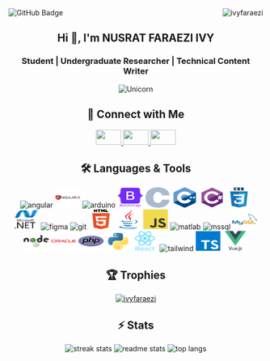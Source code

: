 <div style="display: flex; justify-content: space-between; align-items: center; width: 100%;">
    <img src="https://img.shields.io/github/followers/ivyfaraezi?label=Followers&style=social" alt="GitHub Badge" />
    <img align="right" src="https://komarev.com/ghpvc/?username=ivyfaraezi&label=Profile%20views&color=0e75b6&style=flat" alt="ivyfaraezi" />
</div>

<div align="center">

## Hi 👋, I'm NUSRAT FARAEZI IVY

### Student | Undergraduate Researcher | Technical Content Writer

<img src="https://media.giphy.com/media/3ohs4BSacFKI7A717y/giphy.gif" width="250" alt="Unicorn" />

## 🤝 Connect with Me

<a href="https://github.com/ivyfaraezi">
  <img src="https://raw.githubusercontent.com/rahuldkjain/github-profile-readme-generator/master/src/images/icons/Social/github.svg" height="30" width="50" />
</a>
<a href="https://fb.com/ivy.faraezi">
  <img src="https://raw.githubusercontent.com/rahuldkjain/github-profile-readme-generator/master/src/images/icons/Social/facebook.svg" height="30" width="50" />
</a>
<a href="https://instagram.com/ivy.faraezi">
  <img src="https://raw.githubusercontent.com/rahuldkjain/github-profile-readme-generator/master/src/images/icons/Social/instagram.svg" height="30" width="50" />
</a>


## 🛠️ Languages & Tools

<p align="center">
  <img src="https://angular.io/assets/images/logos/angular/angular.svg" alt="angular" width="50" height="40"/>
  <img src="https://raw.githubusercontent.com/devicons/devicon/master/icons/angularjs/angularjs-original-wordmark.svg" alt="angularjs" width="50" height="40"/>
  <img src="https://cdn.worldvectorlogo.com/logos/arduino-1.svg" alt="arduino" width="50" height="40"/>
  <img src="https://raw.githubusercontent.com/devicons/devicon/master/icons/bootstrap/bootstrap-plain-wordmark.svg" alt="bootstrap" width="50" height="40"/>
  <img src="https://raw.githubusercontent.com/devicons/devicon/master/icons/c/c-original.svg" alt="c" width="50" height="40"/>
  <img src="https://raw.githubusercontent.com/devicons/devicon/master/icons/cplusplus/cplusplus-original.svg" alt="cplusplus" width="50" height="40"/>
  <img src="https://raw.githubusercontent.com/devicons/devicon/master/icons/csharp/csharp-original.svg" alt="csharp" width="50" height="40"/>
  <img src="https://raw.githubusercontent.com/devicons/devicon/master/icons/css3/css3-original-wordmark.svg" alt="css3" width="50" height="40"/>
  <img src="https://raw.githubusercontent.com/devicons/devicon/master/icons/dot-net/dot-net-original-wordmark.svg" alt="dotnet" width="50" height="40"/>
  <img src="https://www.vectorlogo.zone/logos/figma/figma-icon.svg" alt="figma" width="50" height="40"/>
  <img src="https://www.vectorlogo.zone/logos/git-scm/git-scm-icon.svg" alt="git" width="50" height="40"/>
  <img src="https://raw.githubusercontent.com/devicons/devicon/master/icons/html5/html5-original-wordmark.svg" alt="html5" width="50" height="40"/>
  <img src="https://raw.githubusercontent.com/devicons/devicon/master/icons/java/java-original.svg" alt="java" width="50" height="40"/>
  <img src="https://raw.githubusercontent.com/devicons/devicon/master/icons/javascript/javascript-original.svg" alt="javascript" width="50" height="40"/>
  <img src="https://upload.wikimedia.org/wikipedia/commons/2/21/Matlab_Logo.png" alt="matlab" width="50" height="40"/>
  <img src="https://www.svgrepo.com/show/303229/microsoft-sql-server-logo.svg" alt="mssql" width="50" height="40"/>
  <img src="https://raw.githubusercontent.com/devicons/devicon/master/icons/mysql/mysql-original-wordmark.svg" alt="mysql" width="50" height="40"/>
  <img src="https://raw.githubusercontent.com/devicons/devicon/master/icons/nodejs/nodejs-original-wordmark.svg" alt="nodejs" width="50" height="40"/>
  <img src="https://raw.githubusercontent.com/devicons/devicon/master/icons/oracle/oracle-original.svg" alt="oracle" width="50" height="40"/>
  <img src="https://raw.githubusercontent.com/devicons/devicon/master/icons/php/php-original.svg" alt="php" width="50" height="40"/>
  <img src="https://raw.githubusercontent.com/devicons/devicon/master/icons/python/python-original.svg" alt="python" width="50" height="40"/>
  <img src="https://raw.githubusercontent.com/devicons/devicon/master/icons/react/react-original-wordmark.svg" alt="react" width="50" height="40"/>
  <img src="https://www.vectorlogo.zone/logos/tailwindcss/tailwindcss-icon.svg" alt="tailwind" width="50" height="40"/>
  <img src="https://raw.githubusercontent.com/devicons/devicon/master/icons/typescript/typescript-original.svg" alt="typescript" width="50" height="40"/>
  <img src="https://raw.githubusercontent.com/devicons/devicon/master/icons/vuejs/vuejs-original-wordmark.svg" alt="vuejs" width="50" height="40"/>
</p>



## 🏆 Trophies

<a href="https://github.com/ryo-ma/github-profile-trophy">
  <img src="https://github-profile-trophy.vercel.app/?username=ivyfaraezi&no-frame=true" alt="ivyfaraezi" />
</a>


## ⚡ Stats

<img height="170" src="https://github-readme-streak-stats-salesp07.vercel.app/?user=ivyfaraezi&count_private=true&theme=react" alt="streak stats"/>
<img height="170" src="https://github-readme-stats-salesp07.vercel.app/api?username=ivyfaraezi&count_private=true&show_icons=true&theme=react&rank_icon=github" alt="readme stats" />

<img width="325" src="https://github-readme-stats-salesp07.vercel.app/api/top-langs/?username=ivyfaraezi&langs_count=8&layout=compact&theme=react&size_weight=0.5&count_weight=0.5&exclude_repo=github-readme-stats" alt="top langs" />

</div>
